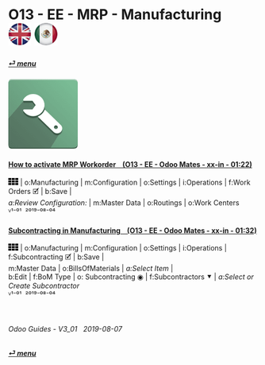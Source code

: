 # O13 - EE - MRP - Manufacturing &nbsp;&nbsp;&nbsp;&nbsp; [![en-uk](/doc/img/en-uk_flag_button_small.png)](/en-uk/o13/ee/mrp/en-uk-o13-ee-mrp-mrp-guides.md) [ ![es-mx](/doc/img/es-mx_flag_button_small.png)](/es-mx/o13/ee/mrp/es-mx-o13-ee-mrp-mrp-guides.md)
#### [_&#x23CE; menu_](/en-uk/o13/ee/en-uk-o13-ee-guides-menu.md)  
### ![mrp](/doc/img/mrp.png)
[ⱽ¹²³⁴⁵⁶⁷⁸⁹⁰⁻]: # (ⱽ¹²³⁴⁵⁶⁷⁸⁹⁰⁻)

#### [How to activate MRP Workorder &nbsp;&nbsp; (O13 - EE - Odoo Mates - xx-in - 01:22)](https://youtube.com/embed/Xrw-bAZ82xA?autoplay=1&start=0&end=67&rel=0)  
![apps](/doc/img/apps.png) | o:Manufacturing | m:Configuration | o:Settings | i:Operations | f:Work Orders &#x1F5F9; | b:Save |  
_a:Review Configuration:_ | m:Master Data | o:Routings | o:Work Centers  
ⱽ¹⁻⁰¹ &nbsp;²⁰¹⁹⁻⁰⁸⁻⁰⁴

#### [Subcontracting in Manufacturing &nbsp;&nbsp; (O13 - EE - Odoo Mates - xx-in - 01:32)](https://youtube.com/embed/R7TAnL1h1y8?autoplay=1&start=14&end=72&rel=0)  
![apps](/doc/img/apps.png) | o:Manufacturing | m:Configuration | o:Settings | i:Operations | f:Subcontracting &#x1F5F9; | b:Save |  
m:Master Data | o:BillsOfMaterials | _a:Select Item_ |  
b:Edit | f:BoM Type | o: Subcontracting &#x25C9; | f:Subcontractors &#x2BC6; | _a:Select or Create Subcontractor_  
ⱽ¹⁻⁰¹ &nbsp;²⁰¹⁹⁻⁰⁸⁻⁰⁴

<br>

###### Odoo Guides - V3_01 &nbsp; 2019-08-07  
**[_&#x23CE; menu_](/en-uk/o13/ee/en-uk-o13-ee-guides-menu.md)**  
